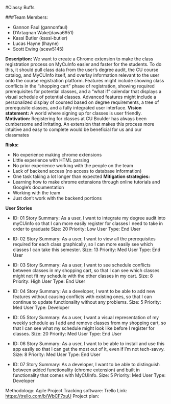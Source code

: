 #Classy Buffs

###Team Members:
* Gannon Faul (gannonfaul)
* D’Artagnan Wake(dawa6951)
* Kassi Butler (kassi-butler)
* Lucas Hayne (lhayne)
* Scott Ewing (scew5145)

**Description:** We want to create a Chrome extension to make the class registration process on MyCuInfo easier and faster for the students. To do this, it should pull class data from the user’s degree audit, the CU course catalog, and MyCUInfo itself, and overlay information relevant to the user onto the course registration platform. Features might include showing class conflicts in the “shopping cart” phase of registration, showing required prerequisites for potential classes, and a “what if” calendar that displays a visual schedule of potential classes. Advanced features might include a personalized display of coursed based on degree requirements, a tree of prerequisite classes, and a fully integrated user interface.
**Vision statement:** A world where signing up for classes is user friendly.
**Motivation:** Registering for classes at CU Boulder has always been cumbersome and irritating. An extension that makes this process more intuitive and easy to complete would be beneficial for us and our classmates

**Risks:** 
* No experience making chrome extensions
* Little experience with HTML parsing
* No prior experience working with the people on the team
* Lack of backend access (no access to database information)
* One task taking a lot longer than expected
**Mitigation strategies:**
* Learning how to make chrome extensions through online tutorials and Google’s documentation
* Working with the team
* Just don’t work with the backend portions

**User Stories**
* ID: 01
Story Summary: As a user, I want to integrate my degree audit into myCUinfo so that I can more easily register for classes I need to take in order to graduate
Size: 20
Priority: Low
User Type: End User

* ID: 02
Story Summary: As a user, I want to view all the prerequisites required for each class graphically, so I can more easily see which classes I can take this semester.
Size: 13
Priority: Med
User Type: End User

* ID: 03
Story Summary: As a user, I want to see schedule conflicts between classes in my shopping cart, so that I can see which classes might not fit my schedule with the other classes in my cart.
Size: 8
Priority: High
User Type: End User

* ID: 04
Story Summary: As a developer, I want to be able to add new features without causing conflicts with existing ones, so that I can continue to update functionality without any problems.
Size: 5
Priority: Med
User Type: Developer

* ID: 05
Story Summary: As a user, I want a visual representation of my weekly schedule as I add and remove classes from my shopping cart, so that I can see what my schedule might look like before I register for classes.
Size: 20
Priority: Med
User Type: End User

* ID: 06
Story Summary: As a user, I want to be able to install and use this app easily so that I can get the most out of it, even if I’m not tech-savvy.
Size: 8
Priority: Med
User Type: End User

* ID: 07
Story Summary: As a developer, I want to be able to distinguish between added functionality (chrome extension) and built in functionality that comes with MyCUInfo.
Size: 5
Priority: Med
User Type: Developer

Methodology: Agile
Project Tracking software: Trello
Link: https://trello.com/b/WbCF7xuU
Project plan: 
